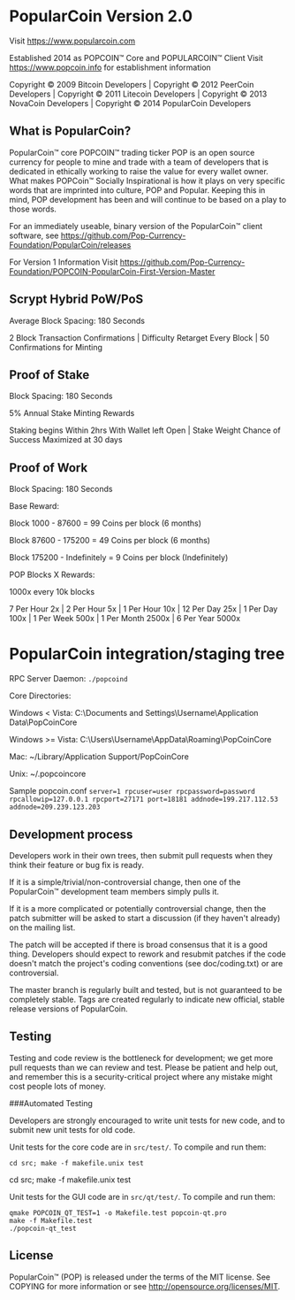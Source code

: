 PopularCoin Version 2.0
================================

Visit https://www.popularcoin.com

Established 2014 as POPCOIN™ Core and POPULARCOIN™ Client 
Visit https://www.popcoin.info for establishment information

Copyright © 2009 Bitcoin Developers | 
Copyright © 2012 PeerCoin Developers | 
Copyright © 2011 Litecoin Developers | 
Copyright © 2013 NovaCoin Developers | 
Copyright © 2014 PopularCoin Developers

What is PopularCoin?
--------------------

PopularCoin™ core POPCOIN™ trading ticker POP is an open source currency for people to mine and trade with a team of developers that is dedicated in ethically working to raise the value for every wallet owner. What makes POPCoin™ Socially Inspirational is how it plays on very specific words that are imprinted into culture, POP and Popular. Keeping this in mind, POP development has been and will continue to be based on a play to those words.

For an immediately useable, binary version of the PopularCoin™ client software, see https://github.com/Pop-Currency-Foundation/PopularCoin/releases

For Version 1 Information Visit https://github.com/Pop-Currency-Foundation/POPCOIN-PopularCoin-First-Version-Master

Scrypt Hybrid PoW/PoS
-----------------------

Average Block Spacing: 180 Seconds

2 Block Transaction Confirmations | 
Difficulty Retarget Every Block | 
50 Confirmations for Minting

Proof of Stake
-----------------------
Block Spacing: 180 Seconds
 
5% Annual Stake Minting Rewards

Staking begins Within 2hrs With Wallet left Open | 
Stake Weight Chance of Success Maximized at 30 days

Proof of Work
-----------------------

Block Spacing: 180 Seconds

Base Reward:

Block 1000 - 87600 = 99 Coins per block (6 months)

Block 87600 - 175200 = 49 Coins per block (6 months)

Block 175200 - Indefinitely = 9 Coins per block (Indefinitely)

POP Blocks X Rewards:

1000x every 10k blocks

7 Per Hour	2x | 
2 Per Hour	5x | 
1 Per Hour  10x | 
12 Per Day	25x | 
1 Per Day	100x | 
1 Per Week	500x |
1 Per Month	2500x | 
6 Per Year	5000x

PopularCoin integration/staging tree
================================

RPC Server Daemon: `./popcoind`

Core Directories:

Windows < Vista: C:\Documents and Settings\Username\Application Data\PopCoinCore

Windows >= Vista: C:\Users\Username\AppData\Roaming\PopCoinCore

Mac: ~/Library/Application Support/PopCoinCore

Unix: ~/.popcoincore

Sample popcoin.conf
	`server=1
	rpcuser=user
	rpcpassword=password
	rpcallowip=127.0.0.1
	rpcport=27171
	port=18181
	addnode=199.217.112.53
	addnode=209.239.123.203`

Development process
-------------------

Developers work in their own trees, then submit pull requests when they think their feature or bug fix is ready.

If it is a simple/trivial/non-controversial change, then one of the PopularCoin™ development team members simply pulls it.

If it is a more complicated or potentially controversial change, then the patch submitter will be asked to start a discussion (if they haven't already) on the mailing list.

The patch will be accepted if there is broad consensus that it is a good thing. Developers should expect to rework and resubmit patches if the code doesn't match the project's coding conventions (see doc/coding.txt) or are controversial.

The master branch is regularly built and tested, but is not guaranteed to be completely stable. Tags are created regularly to indicate new official, stable release versions of PopularCoin.

Testing
-------

Testing and code review is the bottleneck for development; we get more pull requests than we can review and test. Please be patient and help out, and remember this is a security-critical project where any mistake might cost people lots of money.

###Automated Testing

Developers are strongly encouraged to write unit tests for new code, and to submit new unit tests for old code.

Unit tests for the core code are in `src/test/`. To compile and run them:

    cd src; make -f makefile.unix test

cd src; make -f makefile.unix test

Unit tests for the GUI code are in `src/qt/test/`. To compile and run them:

    qmake POPCOIN_QT_TEST=1 -o Makefile.test popcoin-qt.pro
    make -f Makefile.test
    ./popcoin-qt_test

	
License
-------

PopularCoin™ (POP) is released under the terms of the MIT license. See COPYING for more information or see http://opensource.org/licenses/MIT.






